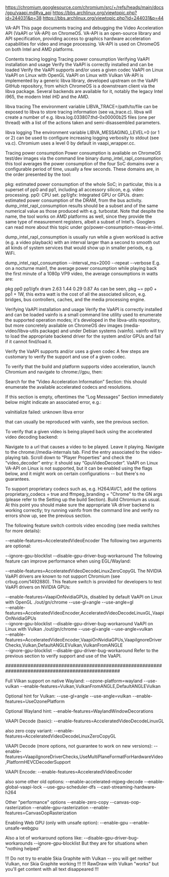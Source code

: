 https://chromium.googlesource.com/chromium/src/+/refs/heads/main/docs/gpu/vaapi.md#va_api
https://bbs.archlinux.org/viewtopic.php?id=244031&p=38
https://bbs.archlinux.org/viewtopic.php?id=244031&p=44

VA-API
This page documents tracing and debugging the Video Acceleration API (VaAPI or VA-API) on ChromeOS. VA-API is an open-source library and API specification, providing access to graphics hardware acceleration capabilities for video and image processing. VA-API is used on ChromeOS on both Intel and AMD platforms.

Contents
tracing
logging
Tracing power consumption
Verifying VaAPI installation and usage
Verify the VaAPI is correctly installed and can be loaded
Verify the VaAPI supports and/or uses a given codec
VaAPI on Linux
VaAPI on Linux with OpenGL
VaAPI on Linux with Vulkan
VA-API is implemented by a generic libva library, developed upstream on the VaAPI GitHub repository, from which ChromeOS is a downstream client via the libva package. Several backends are available for it, notably the legacy Intel i965, the modern Intel iHD and the AMD.



libva tracing
The environment variable LIBVA_TRACE=/path/to/file can be exposed to libva to store tracing information (see va_trace.c). libva will create a number of e.g. libva.log.033807.thd-0x00000b25 files (one per thread) with a list of the actions taken and semi-disassembled parameters.

libva logging
The environment variable LIBVA_MESSAGING_LEVEL=0 (or 1 or 2) can be used to configure increasing logging verbosity to stdout (see va.c). Chromium uses a level 0 by default in vaapi_wrapper.cc.

Tracing power consumption
Power consumption is available on ChromeOS test/dev images via the command line binary dump_intel_rapl_consumption; this tool averages the power consumption of the four SoC domains over a configurable period of time, usually a few seconds. These domains are, in the order presented by the tool:

pkg: estimated power consumption of the whole SoC; in particular, this is a superset of pp0 and pp1, including all accessory silicon, e.g. video processing.
pp0: CPU set.
pp1/gfx: Integrated GPU or GPUs.
dram: estimated power consumption of the DRAM, from the bus activity.
dump_intel_rapl_consumption results should be a subset and of the same numerical value as those produced with e.g. turbostat. Note that despite the name, the tool works on AMD platforms as well, since they provide the same type of measurement registers, albeit a subset of Intel's. Googlers can read more about this topic under go/power-consumption-meas-in-intel.

dump_intel_rapl_consumption is usually run while a given workload is active (e.g. a video playback) with an interval larger than a second to smooth out all kinds of system services that would show up in smaller periods, e.g. WiFi.

dump_intel_rapl_consumption --interval_ms=2000 --repeat --verbose
E.g. on a nocturne main1, the average power consumption while playing back the first minute of a 1080p VP9 video, the average consumptions in watts are:

pkg	pp0	pp1/gfx	dram
2.63	1.44	0.29	0.87
As can be seen, pkg ~= pp0 + pp1 + 1W, this extra watt is the cost of all the associated silicon, e.g. bridges, bus controllers, caches, and the media processing engine.

Verifying VaAPI installation and usage
 Verify the VaAPI is correctly installed and can be loaded
vainfo is a small command line utility used to enumerate the supported operation modes; it's developed in the libva-utils repository, but more concretely available on ChromeOS dev images (media-video/libva-utils package) and under Debian systems (vainfo). vainfo will try to load the appropriate backend driver for the system and/or GPUs and fail if it cannot find/load it.

 Verify the VaAPI supports and/or uses a given codec
A few steps are customary to verify the support and use of a given codec.

To verify that the build and platform supports video acceleration, launch Chromium and navigate to chrome://gpu, then:

Search for the “Video Acceleration Information” Section: this should enumerate the available accelerated codecs and resolutions.

If this section is empty, oftentimes the “Log Messages” Section immediately below might indicate an associated error, e.g.:

vaInitialize failed: unknown libva error

that can usually be reproduced with vainfo, see the previous section.

To verify that a given video is being played back using the accelerated video decoding backend:

Navigate to a url that causes a video to be played. Leave it playing.
Navigate to the chrome://media-internals tab.
Find the entry associated to the video-playing tab.
Scroll down to “Player Properties” and check the “video_decoder” entry: it should say “GpuVideoDecoder”.
VaAPI on Linux
VA-API on Linux is not supported, but it can be enabled using the flags below, and it might work on certain configurations -- but there's no guarantees.

To support proprietary codecs such as, e.g. H264/AVC1, add the options proprietary_codecs = true and ffmpeg_branding = "Chrome" to the GN args (please refer to the Setting up the build Section).
Build Chromium as usual.
At this point you should make sure the appropriate VA driver backend is working correctly; try running vainfo from the command line and verify no errors show up, see the previous section.

The following feature switch controls video encoding (see media switches for more details):

--enable-features=AcceleratedVideoEncoder
The following two arguments are optional:

--ignore-gpu-blocklist
--disable-gpu-driver-bug-workaround
The following feature can improve performance when using EGL/Wayland:

--enable-features=AcceleratedVideoDecodeLinuxZeroCopyGL
The NVIDIA VaAPI drivers are known to not support Chromium (see crbug.com/1492880). This feature switch is provided for developers to test VaAPI drivers on NVIDIA GPUs:

--enable-features=VaapiOnNvidiaGPUs, disabled by default
VaAPI on Linux with OpenGL
./out/gn/chrome --use-gl=angle --use-angle=gl \
--enable-features=AcceleratedVideoEncoder,AcceleratedVideoDecodeLinuxGL,VaapiOnNvidiaGPUs \
--ignore-gpu-blocklist --disable-gpu-driver-bug-workaround
VaAPI on Linux with Vulkan
./out/gn/chrome --use-gl=angle --use-angle=vulkan \
--enable-features=AcceleratedVideoEncoder,VaapiOnNvidiaGPUs,VaapiIgnoreDriverChecks,Vulkan,DefaultANGLEVulkan,VulkanFromANGLE \
--ignore-gpu-blocklist --disable-gpu-driver-bug-workaround
Refer to the previous section to verify support and use of the VaAPI.

#################################################################################################

Full Vilkan support on native Wayland:
--ozone-platform=wayland --use-vulkan --enable-features=Vulkan,VulkanFromANGLE,DefaultANGLEVulkan

Optional hint for Vulkan:
--use-gl=angle --use-angle=vulkan
--enable-features=UseOzonePlatform

Optional Wayland hint:
--enable-features=WaylandWindowDecorations


VAAPI Decode (basic):
--enable-features=AcceleratedVideoDecodeLinuxGL

also zero copy variant:
--enable-features=AcceleratedVideoDecodeLinuxZeroCopyGL

VAAPI Decode (more options, not guarantee to work on new versions):
--enable-features=VaapiIgnoreDriverChecks,UseMultiPlaneFormatForHardwareVideo,PlatformHEVCDecoderSupport

VAAPI Encode:
--enable-features=AcceleratedVideoEncoder

also some other old options:
--enable-accelerated-mjpeg-decode --enable-global-vaapi-lock --use-gpu-scheduler-dfs --cast-streaming-hardware-h264


Other "performance" options
--enable-zero-copy --canvas-oop-rasterization --enable-gpu-rasterization
--enable-features=CanvasOopRasterization


Enabling Web GPU (only with unsafe option):
--enable-gpu --enable-unsafe-webgpu


Also a lot of workaround options like:
--disable-gpu-driver-bug-workarounds --ignore-gpu-blocklist
But they are for situations when "nothing helped"


!!! Do not try to enable Skia Graphite with Vulkan -- you will get neither Vulkan, nor Skia Graphite working !!!
!!! RawDraw with Vulkan "works" but you'll get content with all text disappeared !!!
